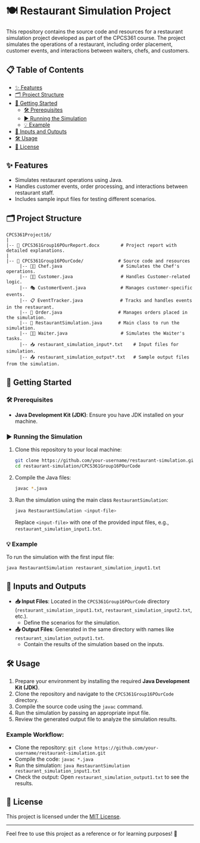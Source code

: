 # 🍽️ Restaurant Simulation Project

This repository contains the source code and resources for a restaurant simulation project developed as part of the CPCS361 course.
The project simulates the operations of a restaurant, including order placement, customer events, and interactions between waiters, chefs, and customers.

## 📋 Table of Contents
- [✨ Features](#-features)
- [🗂️ Project Structure](#️-project-structure)
- [🚀 Getting Started](#-getting-started)
  - [🛠️ Prerequisites](#%EF%B8%8F-prerequisites)
  - [▶️ Running the Simulation](#%EF%B8%8F-running-the-simulation)
  - [💡 Example](#-example)
- [📄 Inputs and Outputs](#-inputs-and-outputs)
- [🛠️ Usage](#%EF%B8%8F-usage)
- [📜 License](#-license)

## ✨ Features
- Simulates restaurant operations using Java.
- Handles customer events, order processing, and interactions between restaurant staff.
- Includes sample input files for testing different scenarios.

## 🗂️ Project Structure
```
CPCS361Project16/
|
|-- 📄 CPCS361Group16POurReport.docx        # Project report with detailed explanations.
|
|-- 📁 CPCS361Group16POurCode/             # Source code and resources
     |-- 👨‍🍳 Chef.java                      # Simulates the Chef's operations.
     |-- 🧑‍💼 Customer.java                  # Handles Customer-related logic.
     |-- 🎭 CustomerEvent.java             # Manages customer-specific events.
     |-- 📋 EventTracker.java              # Tracks and handles events in the restaurant.
     |-- 🛒 Order.java                     # Manages orders placed in the simulation.
     |-- 🏢 RestaurantSimulation.java      # Main class to run the simulation.
     |-- 🧑‍🍽️ Waiter.java                    # Simulates the Waiter's tasks.
     |-- 📥 restaurant_simulation_input*.txt    # Input files for simulation.
     |-- 📤 restaurant_simulation_output*.txt   # Sample output files from the simulation.
```

## 🚀 Getting Started

### 🛠️ Prerequisites
- **Java Development Kit (JDK)**: Ensure you have JDK installed on your machine.

### ▶️ Running the Simulation
1. Clone this repository to your local machine:
   ```bash
   git clone https://github.com/your-username/restaurant-simulation.git
   cd restaurant-simulation/CPCS361Group16POurCode
   ```

2. Compile the Java files:
   ```bash
   javac *.java
   ```

3. Run the simulation using the main class `RestaurantSimulation`:
   ```bash
   java RestaurantSimulation <input-file>
   ```
   Replace `<input-file>` with one of the provided input files, e.g., `restaurant_simulation_input1.txt`.

### 💡 Example
To run the simulation with the first input file:
```bash
java RestaurantSimulation restaurant_simulation_input1.txt
```

## 📄 Inputs and Outputs
- **📥 Input Files**: Located in the `CPCS361Group16POurCode` directory (`restaurant_simulation_input1.txt`, `restaurant_simulation_input2.txt`, etc.).
  - Define the scenarios for the simulation.
- **📤 Output Files**: Generated in the same directory with names like `restaurant_simulation_output1.txt`.
  - Contain the results of the simulation based on the inputs.

## 🛠️ Usage
1. Prepare your environment by installing the required **Java Development Kit (JDK)**.
2. Clone the repository and navigate to the `CPCS361Group16POurCode` directory.
3. Compile the source code using the `javac` command.
4. Run the simulation by passing an appropriate input file.
5. Review the generated output file to analyze the simulation results.

### Example Workflow:
- Clone the repository: `git clone https://github.com/your-username/restaurant-simulation.git`
- Compile the code: `javac *.java`
- Run the simulation: `java RestaurantSimulation restaurant_simulation_input1.txt`
- Check the output: Open `restaurant_simulation_output1.txt` to see the results.

## 📜 License
This project is licensed under the [MIT License](LICENSE).

---

Feel free to use this project as a reference or for learning purposes! 🌟
